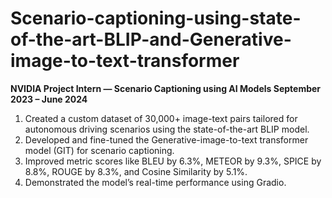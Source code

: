 # Scenario-captioning-using-state-of-the-art-BLIP-and-Generative-image-to-text-transformer

**NVIDIA Project Intern — Scenario Captioning using AI Models September 2023 – June 2024**
1. Created a custom dataset of 30,000+ image-text pairs tailored for autonomous driving scenarios using
the state-of-the-art BLIP model.
2. Developed and fine-tuned the Generative-image-to-text transformer model (GIT) for scenario captioning.
3. Improved metric scores like BLEU by 6.3%, METEOR by 9.3%, SPICE by 8.8%, ROUGE by 8.3%,
and Cosine Similarity by 5.1%.
4. Demonstrated the model’s real-time performance using Gradio.
